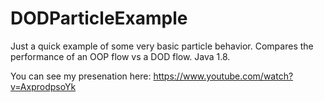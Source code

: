 # DODParticleExample

Just a quick example of some very basic particle behavior. Compares the performance of an OOP flow vs a DOD flow. Java 1.8.

You can see my presenation here: https://www.youtube.com/watch?v=AxprodpsoYk
